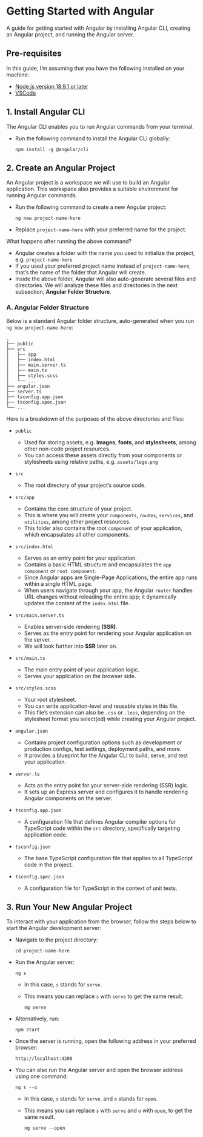 # Getting Started with Angular

A guide for getting started with Angular by installing Angular CLI, creating an Angular project, and running the Angular server.

## Pre-requisites

In this guide, I’m assuming that you have the following installed on your machine:

- [Node.js version 18.9.1 or later](https://github.com/nvm-sh/nvm.git)
- [VSCode](https://code.visualstudio.com/docs/setup/linux)

## 1. Install Angular CLI

The Angular CLI enables you to run Angular commands from your terminal.

- Run the following command to install the Angular CLI globally:

  ```
  npm install -g @angular/cli
  ```

## 2. Create an Angular Project

An Angular project is a workspace we will use to build an Angular application. This workspace also provides a suitable environment for running Angular commands.

- Run the following command to create a new Angular project:

  ```
  ng new project-name-here
  ```

- Replace `project-name-here` with your preferred name for the project.

What happens after running the above command?

- Angular creates a folder with the name you used to initialize the project, e.g. `project-name-here`
- If you used your preferred project name instead of `project-name-here`, that’s the name of the folder that Angular will create.
- Inside the above folder, Angular will also auto-generate several files and directories. We will analyze these files and directories in the next subsection, **Angular Folder Structure**.

### A. Angular Folder Structure

Below is a standard Angular folder structure, auto-generated when you run `ng new project-name-here`:

```
.
├── public
├── src
│   ├── app
│   ├── index.html
│   ├── main.server.ts
│   ├── main.ts
│   ├── styles.scss
│   └── ...
├── angular.json
├── server.ts
├── tsconfig.app.json
├── tsconfig.spec.json
└── ...

```

Here is a breakdown of the purposes of the above directories and files:

- `public`

  - Used for storing assets, e.g. **images**, **fonts**, and **stylesheets**, among other non-code project resources.
  - You can access these assets directly from your components or stylesheets using relative paths, e.g. `assets/logo.png`

- `src`

  - The root directory of your project’s source code.

- `src/app`

  - Contains the core structure of your project.
  - This is where you will create your `components`, `routes`, `services`, and `utilities`, among other project resources.
  - This folder also contains the root `component` of your application, which encapsulates all other components.

- `src/index.html`

  - Serves as an entry point for your application.
  - Contains a basic HTML structure and encapsulates the `app component` or `root component`.
  - Since Angular apps are Single-Page Applications, the entire app runs within a single HTML page.
  - When users navigate through your app, the Angular `router` handles URL changes without reloading the entire app; it dynamically updates the content of the `index.html` file.

- `src/main.server.ts`

  - Enables server-side rendering **(SSR)**.
  - Serves as the entry point for rendering your Angular application on the server.
  - We will look further into **SSR** later on.

- `src/main.ts`

  - The main entry point of your application logic.
  - Serves your application on the browser side.

- `src/styles.scss`

  - Your root stylesheet.
  - You can write application-level and reusable styles in this file.
  - This file’s extension can also be `.css` or `.less`, depending on the stylesheet format you select(ed) while creating your Angular project.

- `angular.json`

  - Contains project configuration options such as development or production configs, test settings, deployment paths, and more.
  - It provides a blueprint for the Angular CLI to build, serve, and test your application.

- `server.ts`

  - Acts as the entry point for your server-side rendering (SSR) logic.
  - It sets up an Express server and configures it to handle rendering Angular components on the server.

- `tsconfig.app.json`

  - A configuration file that defines Angular compiler options for TypeScript code within the `src` directory, specifically targeting application code.

- `tsconfig.json`

  - The base TypeScript configuration file that applies to all TypeScript code in the project.

- `tsconfig.spec.json`

  - A configuration file for TypeScript in the context of unit tests.

## 3. Run Your New Angular Project

To interact with your application from the browser, follow the steps below to start the Angular development server:

- Navigate to the project directory:

  ```
  cd project-name-here
  ```

- Run the Angular server:

  ```
  ng s
  ```

  - In this case, `s` stands for `serve`.
  - This means you can replace `s` with `serve` to get the same result.

    ```
    ng serve
    ```

- Alternatively, run:

  ```
  npm start
  ```

- Once the server is running, open the following address in your preferred browser:

  ```
  http://localhost:4200
  ```

- You can also run the Angular server and open the browser address using one command:

  ```
  ng s --o
  ```

  - In this case, `s` stands for `serve`, and `o` stands for `open`.
  - This means you can replace `s` with `serve` and `o` with `open`, to get the same result.

    ```
    ng serve --open
    ```
